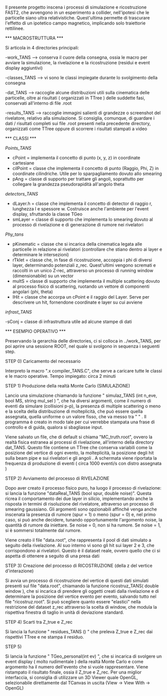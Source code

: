 Il presente progetto inscena i processi di simulazione e ricostruzione FAST2, che avvengono in un esperimento a collider, nell'ipotesi che le particelle siano ultra relativistiche. Quest'ultima permette di trascurare l'effetto di un ipotetico campo magnetico, implicando solo traiettorie rettilinee.  



*** MACROSTRUTTURA ***

Si articola in 4 directories principali:

-work_TANS --> conserva il cuore della consegna, ossia le macro per avviare la simulazione, la rivelazione e la ricostruzione (residui e event display aggiuntivi)

-classes_TANS --> vi sono le classi impiegate durante lo svolgimento della consegna


-dat_TANS --> raccoglie alcune distribuzioni utili sulla cinematica delle particelle, oltre ai risultati ( organizzati in TTree ) delle suddette fasi, conservati all'interno di file .root

-results_TANS --> raccoglie immagini salienti di grandezze o screenshot del rivelatore, relativo alla simulazione. Si consiglia, comunque, di guardare i dati / risultati completi sui file .root presenti nella precedente directory, organizzati come TTree oppure di scorrere i risultati stampati a video


*** CLASSI ***

*Points_TANS*

- cPoint = implementa il concetto di punto (x, y, z) in coordinate cartesiane
- cilPoint = classe che implementa il concetto di punto (Raggio, Phi, Z) in coordinate cilindriche. Utile per lo sparpagliamento dovuto allo smearing
- pAng = classe di supporto per trattare gli angoli, soprattutto  per collegare la grandezza pseudorapidità all'angolo theta


*detectors_TANS*

- dLayer.h = classe che implementa il concetto di detector di raggio r, lunghezza l e spessore w. Costruisce anche l'ambiente per l'event display, sfruttando la classe TGeo
- smLayer = classe di supporto che implementa lo smearing dovuto al processo di rivelazione e di generazione di rumore nei rivelatori


*Phy_tans*

- pKinematic = classe che si incarica della cinematica legata alle particelle in relazione ai rivelatori (controllare che stiano dentro ai layer e determinare le intersezioni)
- rTklet = classe che, in fase di ricostruzione, accoppia i phi di diversi layer, determinando potenziali z_rec. Quest'ultimi vengono scremati e raccolti in un unico Z-rec, attraverso un processo di running window (dimensionabile) su un vector
- multS = classe di supporto che implementa il multiple scattering dovuto al processo fisico di scattering, ruotando un vettore di componenti angolari (phi, theta)
- lHit = classe che accorpa un cPoint e il raggio del Layer. Serve per descrivere un hit, fornendone coordinate e layer su cui avviene


*infrast_TANS*

-sConj = classe di infrastruttura utile ad alcune stampe di dati




*** ESEMPIO OPERATIVO ***

Preservando la gerarchia delle directories, ci si colloca in ../work_TANS, per poi aprire una sessione ROOT, nel quale si svolgono in sequenza i seguenti step.

STEP 0) Caricamento del necessario

Interpreto la macro ".x compiler_TANS.C", che serve a caricare tutte le classi e le macro operative. Tempo impiegato: circa 2 minuti 


STEP 1) Produzione della realtà Monte Carlo (SIMULAZIONE)

Lancio una simulazione chiamando la funzione " simulaz_TANS (int n_eve, bool MS, string mul_sel ) ", che ha diversi argomenti, come il numero di eventi da simulare (collisioni p-p), la presenza di multiple scattering o meno e la scelta della distribuzione di molteplicità, che può essere quella assegnata, quella uniforme o un valore fisso, che va messo tra " " . Il programma è creato in modo tale per cui verrebbe stampata una frase di controllo e di guida, qualora si sbagliasse input.

Viene salvato un file, che di default si chiama "MC_truth.root", ovvero la realtà fisica estranea ai processi di rivelazione, all'interno della directory dat_TANS. Questo file contiene un TTree che conserva variabili come la posizione del vertice di ogni evento, la molteplicità, la posizione degli hit sulla beam pipe e sui rivelatori e gli angoli .
A schermata viene riportata la frequenza di produzione di eventi ( circa 1000 eventi/s con distro assegnata )



STEP 2) Avviamento del processo di RIVELAZIONE

Dopo aver creato il processo fisico puro, ha luogo il processo di rivelazione: si lancia la funzione "dataReal_TANS (bool spur, double noise)". Questa ricrea il comportamento dei due layer in silicio, implementando anche la risposta in termini di risoluzione del rivelatore, attraverso un processo di smearing gaussiano. 
Gli argomenti sono opzionabili affinché venga anche inscenata la presenza di rumore (spur = 1) o meno (spur = 0) e, nel primo caso, si può anche decidere, tunando opportunamente l'argomento noise, la quantità di rumore da iniettare. Se noise = 0, non si ha rumore. Se noise = 1, si è sommersi totalmente dal rumore.

Viene creato il file "data.root", che rappresenta il pool di dati simulato a seguito della rivelazione. Al suo interno vi sono gli hit sui layer 2 e 3, che corrispondono ai rivelatori. Questo è il dataset reale, ovvero quello che ci si aspetta di ottenere a seguito di una presa dati 



STEP 3) Creazione del processo di RICOSTRUZIONE (della z del vertice d'interazione)

Si avvia un processo di ricostruzione del vertice di questi dati simulati presenti sul file "data.root", chiamando la funzione ricostruz_TANS( double window ), che si incarica di prendere gli oggetti creati dalla rivelazione e di determinare la posizione del vertice evento per evento, salvando tutto nel file "ricostruz.root". Si può scegliere quanto essere "elastici" nella restrizione del dataset z_rec attraverso la scelta di window, che modula la rispettiva finestra di taglio in unità di deviazione standard. 


STEP 4) Scarti tra Z_true e Z_rec

Si lancia la funzione " residues_TANS () " che preleva Z_true e Z_rec dai rispettivi TTree e ne stampa il residuo.


STEP 5)

Si lancia la funzione " TGeo_personal(int ev) ", che si incarica di svolgere un event display ( molto rudimentale ) della realtà Monte Carlo e come argomento ha il numero dell'evento che si vuole rappresentare. Viene ristampato il risultato finale, ossia il Z_true e Z_rec. 
Per una miglior interfaccia, si consiglia di utilizzare un 3D Viewer quale OpenGL, selezionabile direttamente dal TCanvas in uscita (View -> View With -> OpenGL)







